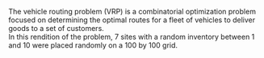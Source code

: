The vehicle routing problem (VRP) is a combinatorial optimization problem focused on determining the optimal routes for a fleet of vehicles to deliver goods to a set of customers.\
In this rendition of the problem, 7 sites with a random inventory between 1 and 10 were placed randomly on a 100 by 100 grid.  
